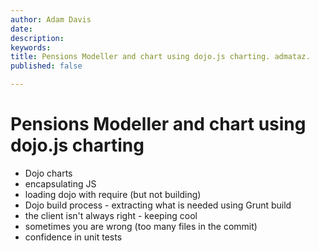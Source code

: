 ```yaml
---
author: Adam Davis
date:
description:
keywords:
title: Pensions Modeller and chart using dojo.js charting. admataz.
published: false

---
```


Pensions Modeller and chart using dojo.js charting
==================================================

- Dojo charts
- encapsulating JS 
- loading dojo with require (but not building)
- Dojo build process - extracting what is needed using Grunt build
- the client isn't always right - keeping cool
- sometimes you are wrong (too many files in the commit)
- confidence in unit tests